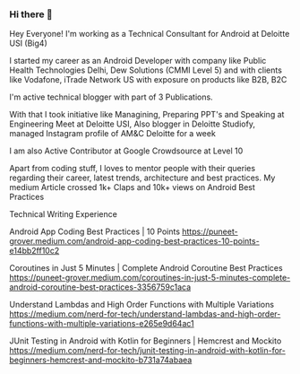 ### Hi there 👋
Hey Everyone! I'm working as a Technical Consultant for Android at Deloitte USI (Big4)

I started my career as an Android Developer with company like Public Health Technologies Delhi, Dew Solutions (CMMI Level 5) and with clients like Vodafone, iTrade Network US with exposure on products like B2B, B2C

I'm active technical blogger with part of 3 Publications.

With that I took initiative like Managining, Preparing PPT's and Speaking at Engineering Meet at Deloitte USI, Also blogger in Deloitte Studiofy, managed Instagram profile of AM&C Deloitte for a week

I am also Active Contributor at Google Crowdsource at Level 10

Apart from coding stuff, I loves to mentor people with their queries regarding their career, latest trends, architecture and best practices. My medium Article crossed 1k+ Claps and 10k+ views on Android Best Practices

Technical Writing Experience

Android App Coding Best Practices | 10 Points
https://puneet-grover.medium.com/android-app-coding-best-practices-10-points-e14bb2ff10c2

Coroutines in Just 5 Minutes | Complete Android Coroutine Best Practices
https://puneet-grover.medium.com/coroutines-in-just-5-minutes-complete-android-coroutine-best-practices-3356759c1aca

Understand Lambdas and High Order Functions with Multiple Variations
https://medium.com/nerd-for-tech/understand-lambdas-and-high-order-functions-with-multiple-variations-e265e9d64ac1

JUnit Testing in Android with Kotlin for Beginners | Hemcrest and Mockito
https://medium.com/nerd-for-tech/junit-testing-in-android-with-kotlin-for-beginners-hemcrest-and-mockito-b731a74abaea
